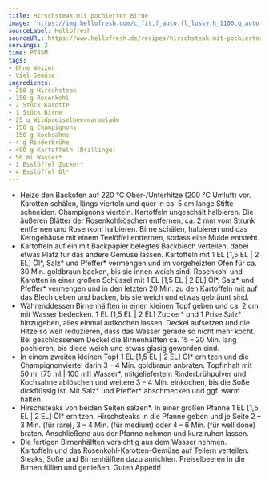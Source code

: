 ```yaml
---
title: Hirschsteak mit pochierter Birne
image: 'https://img.hellofresh.com/c_fit,f_auto,fl_lossy,h_1100,q_auto,w_2600/hellofresh_s3/image/hirschsteak-mit-pochierter-birne-cd16dffc.jpg'
sourceLabel: Hellofresh
sourceURL: https://www.hellofresh.de/recipes/hirschsteak-mit-pochierter-birne-631b5b9dfbd7ee860b0b8eed
servings: 2
time: PT45M
tags:
- Ohne Weizen
- Viel Gemüse
ingredients:
- 250 g Hirschsteak
- 150 g Rosenkohl
- 2 Stück Karotte
- 1 Stück Birne
- 25 g Wildpreiselbeermarmelade
- 150 g Champignons
- 150 g Kochsahne
- 4 g Rinderbrühe
- 400 g Kartoffeln (Drillinge)
- 50 ml Wasser*
- 1 Esslöffel Zucker*
- 4 Esslöffel Öl*
---
```


- Heize den Backofen auf 220 °C Ober-/Unterhitze (200 °C Umluft) vor.  Karotten schälen, längs vierteln und quer in ca. 5 cm lange Stifte schneiden.  Champignons vierteln.  Kartoffeln ungeschält halbieren.  Die äußeren Blätter der Rosenkohlröschen entfernen, ca. 2 mm vom Strunk entfernen und Rosenkohl halbieren.  Birne schälen, halbieren und das Kerngehäuse mit einem Teelöffel entfernen, sodass eine Mulde entsteht.
- Kartoffeln auf ein mit Backpapier belegtes Backblech verteilen, dabei etwas Platz für das andere Gemüse lassen. Kartoffeln mit 1 EL [1,5 EL | 2 EL] Öl\*, Salz\* und Pfeffer\* vermengen und im vorgeheizten Ofen für ca. 30 Min. goldbraun backen, bis sie innen weich sind.  Rosenkohl und Karotten in einer großen Schüssel mit 1 EL [1,5 EL | 2 EL] Öl\*, Salz\* und Pfeffer\* vermengen und in den letzten 20 Min. zu den Kartoffeln mit auf das Blech geben und backen, bis sie weich und etwas gebräunt sind.
- Währenddessen Birnenhälften in einen kleinen Topf geben und ca. 2 cm mit Wasser bedecken. 1 EL [1,5 EL | 2 EL] Zucker\* und 1 Prise Salz\* hinzugeben, alles einmal aufkochen lassen. Deckel aufsetzen und die Hitze so weit reduzieren, dass das Wasser gerade so nicht mehr kocht. Bei geschlossenem Deckel die Birnenhälften ca. 15 – 20 Min. lang pochieren, bis diese weich und etwas glasig geworden sind.
- In einem zweiten kleinen Topf 1 EL [1,5 EL | 2 EL] Öl\* erhitzen und die Champignonviertel darin 3 – 4 Min. goldbraun anbraten.  Topfinhalt mit 50 ml [75 ml | 100 ml] Wasser\*, mitgeliefertem Rinderbrühpulver und Kochsahne ablöschen und weitere 3 – 4 Min. einkochen, bis die Soße dickflüssig ist. Mit Salz\* und Pfeffer\* abschmecken und ggf. warm halten.
- Hirschsteaks von beiden Seiten salzen\*. In einer großen Pfanne 1 EL [1,5 EL | 2 EL] Öl\* erhitzen. Hirschsteaks in die Pfanne geben und je Seite 2 – 3 Min. (für rare), 3 – 4 Min. (für medium) oder 4 – 6 Min. (für well done) braten. Anschließend aus der Pfanne nehmen und kurz ruhen lassen.
- Die fertigen Birnenhälften vorsichtig aus dem Wasser nehmen.  Kartoffeln und das Rosenkohl-Karotten-Gemüse auf Tellern verteilen. Steaks, Soße und Birnenhälften dazu anrichten. Preiselbeeren in die Birnen füllen und genießen.  Guten Appetit!
